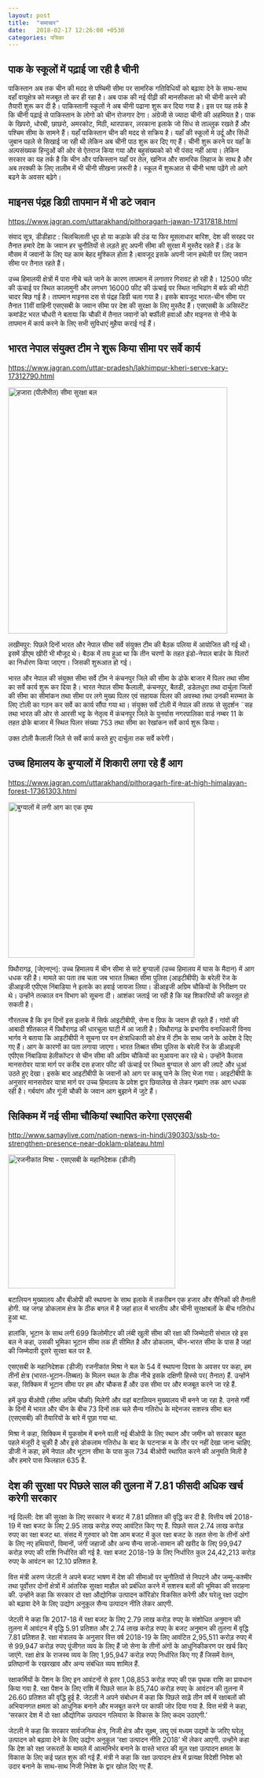```yaml
---
layout: post
title:  "समाचार"
date:   2018-02-17 12:26:00 +0530
categories: पत्रिका
---
```


पाक के स्कूलों में पढ़ाई जा रही है चीनी
---

पाकिस्तान अब तक चीन की मदद से पष्चिमी सीमा पर सामरिक गतिविधियों को बढ़ावा देने के साथ-साथ वहाँ वायुक्षेत्र को मजबूत तो कर ही रहा है। अब पाक की नई पीढ़ी की मानसीकता को भी चीनी करने की तैयारी शुरू कर दी है। पाकिस्तानी स्कूलों ने अब चीनी पढाना शुरू कर दिया गया है। इस पर यह तर्क है कि चीनी पढ़ाई से पाकिस्तान के लोगो को चीन रोजगार देगा। अंग्रेजी से ज्यादा चीनी की अहमियत है। पाक के खिपरो, धोरबी, छाछरो, अमरकोट, मिठी, थारपाकर, लरकाना इलाके जो सिंध से ताल्लुक रखते हैं और पश्चिम सीमा के सामने हैं। यहाँ पाकिस्तान चीन की मदद से सक्रिय है। यहाँ की स्कूलों मे उर्दू और सिंधी जुबान पहले से सिखाई जा रही थी लेकिन अब चीनी पाठ शुरू कर दिए गए हैं। चीनी शुरू करने पर यहाँ के अल्पसंख्यक हिन्दुओं की ओर से ऐतराज किया गया और बहुसंख्यको को भी पंसद नहीं आया। लेकिन सरकार का यह तर्क है कि चीन और पाकिस्तान यहाँ पर तेल, खनिज और सामरिक लिहाज के साथ है और अब तरक्की के लिए तालीम में भी चीनी सीखना ज़रूरी है। स्कूल में शुरूआत से चीनी भाषा पढ़ेंगे तो आगे बढने के अवसर बढ़ेगे। 
 
माइनस पंद्रह डिग्री तापमान में भी डटे जवान
---

<https://www.jagran.com/uttarakhand/pithoragarh-jawan-17317818.html>

  संवाद सूत्र, डीडीहाट : चिलचिलाती धूप हो या कड़ाके की ठंड या फिर मूसलाधार बारिश, देश की सरहद पर तैनात हमारे देश के जवान हर चुनौतियों से लड़ते हुए अपनी सीमा की सुरक्षा में मुस्तैद रहते हैं। ठंड के मौसम में जवानों के लिए यह काम बेहद मुश्किल होता है।बावजूद इसके अपनी जान हथेली पर लिए जवान सीमा पर तैनात रहते हैं।

  उच्च हिमालयी क्षेत्रों में पारा नीचे चले जाने के कारण तापमान में लगातार गिरावट हो रही है। 12500 फीट की ऊंचाई पर स्थित कालामुनी और लगभग 16000 फीट की ऊंचाई पर स्थित नाभिढांग में बर्फ की मोटी चादर बिछ गई है। तापमान माइनस दस से पंद्रह डिग्री चला गया है। इसके बावजूद भारत-चीन सीमा पर तैनात 11वीं वाहिनी एसएसबी के जवान सीमा पर देश की सुरक्षा के लिए मुस्तैद हैं। एसएसबी के असिस्टेंट कमांडेंट भरत चौधरी ने बताया कि चौकी में तैनात जवानों को बर्फीली हवाओं और माइनस से नीचे के तापमान में कार्य करने के लिए सभी सुविधाएं मुहैया कराई गई हैं।

भारत नेपाल संयुक्त टीम ने शुरू किया सीमा पर सर्वे कार्य
---

<https://www.jagran.com/uttar-pradesh/lakhimpur-kheri-serve-kary-17312790.html>

<a data-flickr-embed="true"  href="https://www.flickr.com/photos/156282391@N07/40217964732/in/dateposted-public/" title="हजारा (पीलीभीत) सीमा सुरक्षा बल"><img src="https://farm5.staticflickr.com/4631/40217964732_21bb2b420c.jpg" width="446" height="500" alt="हजारा (पीलीभीत) सीमा सुरक्षा बल"></a><script async src="//embedr.flickr.com/assets/client-code.js" charset="utf-8"></script>

लखीमपुर: पिछले दिनों भारत और नेपाल सीमा सर्वे संयुक्त टीम की बैठक पलिया में आयोजित की गई थी। इसमें डीएम खीरी भी मौजूद थे। बैठक में तय हुआ था कि तीन चरणों के तहत इंडो-नेपाल बार्डर के पिलरों का निर्धारण किया जाएगा। जिसकी शुरूआत हो गई।

भारत और नेपाल की संयुक्त सीमा सर्वे टीम ने कंचनपुर जिले की सीमा के ढोके बाजार में पिलर तथा सीमा का सर्वे कार्य शुरू कर दिया है। भारत नेपाल सीमा कैलाली, कंचनपुर, बैतडी, डडेलधुरा तथा दार्चुला जिलों की सीमा का सीमांकन तथा सीमा पर लगे मुख्य पिलर एवं सहायक पिलर की अवस्था तथा उनकी मरम्मत के लिए टोली का गठन कर सर्वे का कार्य सौंपा गया था। संयुक्त सर्वे टोली में नेपाल की तरफ से सुदर्शन ¨सह तथा भारत की ओर से आरसी भट्ट के नेतृत्व में कंचनपुर जिले के पुनर्वास नगरपालिका वार्ड नम्बर 11 के तहत ढोके बाजार में स्थित पिलर संख्या 753 तथा सीमा का रेखांकन सर्वे कार्य शुरू किया।

उक्त टोली कैलाली जिले से सर्वे कार्य करते हुए दार्चुला तक सर्वे करेगी।

उच्च हिमालय के बुग्यालों में शिकारी लगा रहे हैं आग
---

<https://www.jagran.com/uttarakhand/pithoragarh-fire-at-high-himalayan-forest-17361303.html>

<a data-flickr-embed="true"  href="https://www.flickr.com/photos/156282391@N07/39551118704/in/dateposted-public/" title="बुग्यालों  में  लगी आग का एक दृष्य"><img src="https://farm5.staticflickr.com/4652/39551118704_6de27ede66.jpg" width="379" height="316" alt="बुग्यालों  में  लगी आग का एक दृष्य"></a><script async src="//embedr.flickr.com/assets/client-code.js" charset="utf-8"></script>
  
पिथौरागढ़, [जेएनएन]: उच्च हिमालय में चीन सीमा से सटे बुग्यालों (उच्च हिमालय में घास के मैदान) में आग धधक रही है। मामले का पता तब चला जब भारत तिब्बत सीमा पुलिस (आइटीबीपी) के बरेली रेंज के डीआइजी एपीएस निंबाडिया ने इलाके का हवाई जायजा लिया। डीआइजी अग्रिम चौकियों के निरीक्षण पर थे। उन्होंने तत्काल वन विभाग को सूचना दी। आशंका जताई जा रही है कि यह शिकारियों की करतूत हो सकती है।

गौरतलब है कि इन दिनों इस इलाके में सिर्फ आइटीबीपी, सेना व ग्रिफ के जवान ही रहते हैं। गांवों की आबादी शीतकाल में पिथौरागढ़ की धारचूला घाटी में आ जाती है। पिथौरागढ़ के प्रभागीय वनाधिकारी विनय भार्गव ने बताया कि आइटीबीपी ने सूचना पर वन क्षेत्राधिकारी को क्षेत्र में टीम के साथ जाने के आदेश दे दिए गए हैं। आग के कारणों का पता लगाया जाएगा। भारत तिब्बत सीमा पुलिस के बरेली रेंज के डीआइजी एपीएस निंबाडिया हेलीकॉप्टर से चीन सीमा की अग्रिम चौकियों का मुआयना कर रहे थे। उन्होंने कैलास मानसरोवर यात्रा मार्ग पर करीब दस हजार फीट की ऊंचाई पर स्थित बुग्याल से आग की लपटें और धुआं उठते हुए देखा। इसके बाद आइटीबीपी के जवानों को आग पर काबू पाने के लिए भेजा गया। आइटीबीपी के अनुसार मानसरोवर यात्रा मार्ग पर उच्च हिमालय के प्रवेश द्वार छियालेख से लेकर गब्र्यांग तक आग धधक रही है। गर्बयांग और गूंजी चौकी के जवान आग बुझाने में जुटे हैं।

सिक्किम में नई सीमा चौकियां स्थापित करेगा एसएसबी
---

<http://www.samaylive.com/nation-news-in-hindi/390303/ssb-to-strengthen-presence-near-doklam-plateau.html>

<a data-flickr-embed="true"  href="https://www.flickr.com/photos/156282391@N07/39364795265/in/dateposted-public/" title="रजनीकांत मिश्रा - एसएसबी के महानिदेशक (डीजी)"><img src="https://farm5.staticflickr.com/4753/39364795265_cff736c011.jpg" width="340" height="272" alt="रजनीकांत मिश्रा - एसएसबी के महानिदेशक (डीजी)"></a><script async src="//embedr.flickr.com/assets/client-code.js" charset="utf-8"></script>
  
बटालियन मुख्यालय और बीओपी की स्थापना के साथ इलाके में तकरीबन एक हजार और सैनिकों की तैनाती होगी. यह जगह डोकलाम क्षेत्र के ठीक बगल में है जहां हाल में भारतीय और चीनी सुरक्षाबलों के बीच गतिरोध हुआ था.

हालांकि, भूटान के साथ लगी 699 किलोमीटर की लंबी खुली सीमा की रक्षा की जिम्मेदारी संभाल रहे इस बल ने कहा, उसकी भूमिका भूटान सीमा तक ही सीमित है और डोकलाम, चीन-भारत सीमा के पास है जहां की जिम्मेदारी दूसरे सुरक्षा बल पर है.

एसएसबी के महानिदेशक (डीजी) रजनीकांत मिश्रा ने बल के 54 वें स्थापना दिवस के अवसर पर कहा, हम तीनों क्षेत्र (भारत-भूटान-तिब्बत) के मिलन स्थल के ठीक नीचे इसके दक्षिणी हिस्से पर( तैनात) हैं. उन्होंने कहा, सिक्किम में भूटान सीमा पर हम और चौकस हैं और उस सीमा पर और मजबूत करने जा रहे हैं.

हमें कुछ बीओपी (सीमा अग्रिम चौकी) मिलेगी और वहां बटालियन मुख्यालय भी बनने जा रहा है. उनसे गर्मी के दिनों में भारत और चीन के बीच 73 दिनों तक चले सैन्य गतिरोध के मद्देनजर सशस्त्र सीमा बल (एसएसबी) की तैयारियों के बारे में पूछा गया था.

मिश्रा ने कहा, सिक्किम में युकसोम में बनने वाली नई बीओपी के लिए स्थान और जमीन को सरकार बहुत पहले मंजूरी दे चुकी है और इसे डोकलाम गतिरोध के बाद के घटनाक्र म के तौर पर नहीं देखा जाना चाहिए. डीजी ने कहा, हमें नेपाल और भूटान सीमा के पास कुल 734 बीओपी स्थापित करने की अनुमति मिली है और हमारे पास फिलहाल 635 है.

देश की सुरक्षा पर पिछले साल की तुलना में 7.81 फीसदी अधिक खर्च करेगी सरकार
---

नई दिल्ली: देश की सुरक्षा के लिए सरकार ने बजट में 7.81 प्रतिशत की वृद्धि कर दी है. वित्तीय वर्ष 2018-19 में रक्षा बजट के लिए 2.95 लाख करोड़ रुपए आवंटित किए गए हैं. पिछले साल 2.74 लाख करोड़ रुपए का रक्षा बजट था. संसद में गुरुवार को पेश आम बजट में कुल रक्षा बजट के तहत सेना के तीनों अंगों के लिए नए हथियारों, विमानों, जंगी जहाजों और अन्य सैन्य साजो-सामान की खरीद के लिए 99,947 करोड़ रुपए की राशि निर्धारित की गई है. रक्षा बजट 2018-19 के लिए निर्धारित कुल 24,42,213 करोड़ रुपए के आवंटन का 12.10 प्रतिशत है.

वित्त मंत्री अरुण जेटली ने अपने बजट भाषण में देश की सीमाओं पर चुनौतियों से निपटने और जम्मू-कश्मीर तथा पूर्वोत्तर दोनों क्षेत्रों में आंतरिक सुरक्षा माहौल को प्रबंधित करने में सशस्त्र बलों की भूमिका की सराहना की. उन्होंने कहा कि सरकार दो रक्षा औद्योगिक उत्पादन कॉरिडोर विकसित करेगी और घरेलू रक्षा उद्योग को बढ़ावा देने के लिए उद्योग अनुकूल सैन्य उत्पादन नीति लेकर आएगी.

जेटली ने कहा कि 2017-18 में रक्षा बजट के लिए 2.79 लाख करोड़ रुपए के संशोधित अनुमान की तुलना में आवंटन में वृद्धि 5.91 प्रतिशत और 2.74 लाख करोड़ रुपए के बजट अनुमान की तुलना में वृद्धि 7.81 प्रतिशत है. रक्षा मंत्रालय के अनुसार वित्त वर्ष 2018-19 के लिए आवंटित 2,95,511 करोड़ रुपए में से 99,947 करोड़ रुपए पूंजीगत व्यय के लिए हैं जो सेना के तीनों अंगों के आधुनिकीकरण पर खर्च किए जाएंगे. रक्षा क्षेत्र के राजस्व व्यय के लिए 1,95,947 करोड़ रुपए निर्धारित किए गए हैं जिसमें वेतन, प्रतिष्ठानों के रखरखाव और अन्य संबंधित व्यय शामिल हैं.

रक्षाकर्मियों के पेंशन के लिए इन आवंटनों से इतर 1,08,853 करोड़ रुपए की एक पृथक राशि का प्रावधान किया गया है. रक्षा पेंशन के लिए राशि में पिछले साल के 85,740 करोड़ रुपए के आवंटन की तुलना में 26.60 प्रतिशत की वृद्धि हुई है. जेटली ने अपने संबोधन में कहा कि पिछले साढ़े तीन वर्ष में रक्षाबलों की अभियानगत क्षमता को आधुनिक बनाने और मजबूत करने पर काफी जोर दिया गया है. वित्त मंत्री ने कहा, ‘सरकार देश में दो रक्षा औद्योगिक उत्पादन गलियारा के विकास के लिए कदम उठाएगी.’

जेटली ने कहा कि सरकार सार्वजनिक क्षेत्र, निजी क्षेत्र और सूक्ष्म, लघु एवं मध्यम उद्यमों के जरिए घरेलू उत्पादन को बढ़ावा देने के लिए उद्योग अनुकूल ‘रक्षा उत्पादन नीति 2018’ भी लेकर आएगी. उन्होंने कहा कि देश को रक्षा जरूरतों के मामले में आत्मनिर्भर बनाने के वास्ते भारत की मूल रक्षा उत्पादन क्षमता के विकास के लिए कई पहल शुरू की गई हैं. मंत्री ने कहा कि रक्षा उत्पादन क्षेत्र में प्रत्यक्ष विदेशी निवेश को उदार बनाने के साथ-साथ निजी निवेश के द्वार खोल दिए गए हैं.
